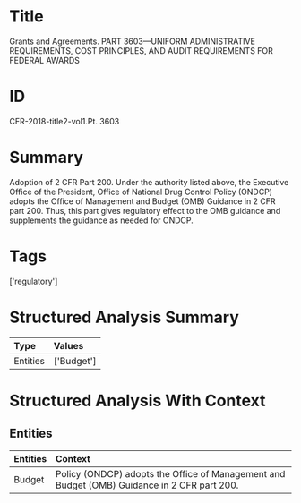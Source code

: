 # Title

 Grants and Agreements. PART 3603—UNIFORM ADMINISTRATIVE REQUIREMENTS, COST PRINCIPLES, AND AUDIT REQUIREMENTS FOR FEDERAL AWARDS


# ID

 CFR-2018-title2-vol1.Pt. 3603


# Summary

Adoption of 2 CFR Part 200.
Under the authority listed above, the Executive Office of the President, Office of National Drug Control Policy (ONDCP) adopts the Office of Management and Budget (OMB) Guidance in 2 CFR part 200.
Thus, this part gives regulatory effect to the OMB guidance and supplements the guidance as needed for ONDCP.


# Tags

['regulatory']


# Structured Analysis Summary

| Type     | Values     |
|:---------|:-----------|
| Entities | ['Budget'] |


# Structured Analysis With Context

 


## Entities

| Entities   | Context                                                                                      |
|:-----------|:---------------------------------------------------------------------------------------------|
| Budget     | Policy (ONDCP) adopts the Office of Management and Budget  (OMB) Guidance in 2 CFR part 200. |



